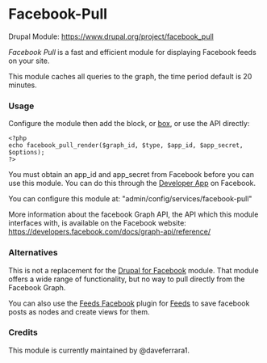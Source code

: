 # Facebook-Pull
Drupal Module: https://www.drupal.org/project/facebook_pull

<div class="field-item even"><p><em>Facebook Pull</em> is a fast and efficient module for displaying Facebook feeds on your site.</p>
<p>This module caches all queries to the graph, the time period default is 20 minutes.</p>
<h3>Usage</h3>
<p>Configure the module then add the block, or <a href="/project/boxes" rel="nofollow">box</a>, or use the API directly:<br></p><div class="codeblock"><pre><code>&lt;?php<br>echo facebook_pull_render($graph_id, $type, $app_id, $app_secret, $options);<br>?&gt;</code></pre></div>
<p>You must obtain an app_id and app_secret from Facebook before you can use this module. You can do this through the <a href="https://www.facebook.com/developers/createapp.php" rel="nofollow">Developer App</a> on Facebook.</p>
<p>You can configure this module at: "admin/config/services/facebook-pull"</p>
<p>More information about the facebook Graph API, the API which this module interfaces with, is available on the Facebook website:<br><a href="https://developers.facebook.com/docs/graph-api/reference/" rel="nofollow">https://developers.facebook.com/docs/graph-api/reference/</a></p>
<h3>Alternatives</h3>
<p>This is not a replacement for the <a href="/project/fb" rel="nofollow">Drupal for Facebook</a> module. That module offers a wide range of functionality, but no way to pull directly from the Facebook Graph.</p>
<p>You can also use the <a href="/project/feeds_facebook" rel="nofollow">Feeds Facebook</a> plugin for <a href="/project/feeds" rel="nofollow">Feeds</a> to save facebook posts as nodes and create views for them.</p>
<h3>Credits</h3>
<p>This module is currently maintained by @daveferrara1.</p>
</div>
